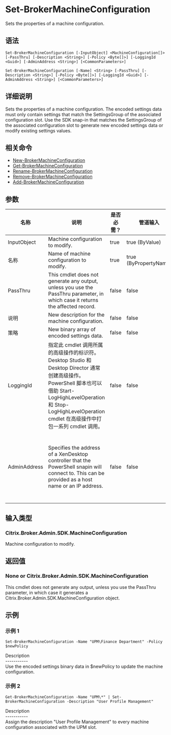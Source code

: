 # Set-BrokerMachineConfiguration

Sets the properties of a machine configuration.

## 语法

    Set-BrokerMachineConfiguration [-InputObject] <MachineConfiguration[]> [-PassThru] [-Description <String>] [-Policy <Byte[]>] [-LoggingId <Guid>] [-AdminAddress <String>] [<CommonParameters>]
    
    Set-BrokerMachineConfiguration [-Name] <String> [-PassThru] [-Description <String>] [-Policy <Byte[]>] [-LoggingId <Guid>] [-AdminAddress <String>] [<CommonParameters>]
    

## 详细说明

Sets the properties of a machine configuration. The encoded settings data must only contain settings that match the SettingsGroup of the associated configuration slot. Use the SDK snap-in that matches the SettingsGroup of the associated configuration slot to generate new encoded settings data or modify existing settings values.

## 相关命令

- [New-BrokerMachineConfiguration](New-BrokerMachineConfiguration.html)
- [Get-BrokerMachineConfiguration](Get-BrokerMachineConfiguration.html)
- [Rename-BrokerMachineConfiguration](Rename-BrokerMachineConfiguration.html)
- [Remove-BrokerMachineConfiguration](Remove-BrokerMachineConfiguration.html)
- [Add-BrokerMachineConfiguration](Add-BrokerMachineConfiguration.html)

## 参数

| 名称           | 说明                                                                                                                                                                              | 是否必需？ | 管道输入                  | 默认值                                                                                    |
| ------------ | ------------------------------------------------------------------------------------------------------------------------------------------------------------------------------- | ----- | --------------------- | -------------------------------------------------------------------------------------- |
| InputObject  | Machine configuration to modify.                                                                                                                                                | true  | true (ByValue)        |                                                                                        |
| 名称           | Name of machine configuration to modify.                                                                                                                                        | true  | true (ByPropertyName) |                                                                                        |
| PassThru     | This cmdlet does not generate any output, unless you use the PassThru parameter, in which case it returns the affected record.                                                  | false | false                 | False                                                                                  |
| 说明           | New description for the machine configuration.                                                                                                                                  | false | false                 |                                                                                        |
| 策略           | New binary array of encoded settings data.                                                                                                                                      | false | false                 |                                                                                        |
| LoggingId    | 指定此 cmdlet 调用所属的高级操作的标识符。 Desktop Studio 和 Desktop Director 通常创建高级操作。 PowerShell 脚本也可以借助 Start-LogHighLevelOperation 和 Stop-LogHighLevelOperation cmdlet 在高级操作中打包一系列 cmdlet 调用。 | false | false                 |                                                                                        |
| AdminAddress | Specifies the address of a XenDesktop controller that the PowerShell snapin will connect to. This can be provided as a host name or an IP address.                              | false | false                 | Localhost. Once a value is provided by any cmdlet, this value will become the default. |

## 输入类型

### Citrix.Broker.Admin.SDK.MachineConfiguration

Machine configuration to modify.

## 返回值

### None or Citrix.Broker.Admin.SDK.MachineConfiguration

This cmdlet does not generate any output, unless you use the PassThru parameter, in which case it generates a Citrix.Broker.Admin.SDK.MachineConfiguration object.

## 示例

### 示例 1

    Set-BrokerMachineConfiguration -Name "UPM\Finance Department" -Policy $newPolicy
    

Description  
\---\---\-----  
Use the encoded settings binary data in $newPolicy to update the machine configuration.

### 示例 2

    Get-BrokerMachineConfiguration -Name "UPM\*" | Set-BrokerMachineConfiguration -Description "User Profile Management"
    

Description  
\---\---\-----  
Assign the description "User Profile Management" to every machine configuration associated with the UPM slot.